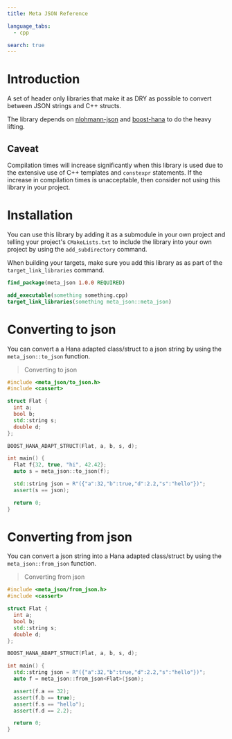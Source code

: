 ```yaml
---
title: Meta JSON Reference

language_tabs:
  - cpp

search: true
---
```


# Introduction

A set of header only libraries that make it as DRY as possible to convert
between JSON strings and C++ structs.

The library depends on [nlohmann-json](https://github.com/nlohmann/json)
and [boost-hana](https://www.boost.org/doc/libs/1_72_0/libs/hana/doc/html/index.html)
to do the heavy lifting.

## Caveat

Compilation times will increase significantly when this library is used due to
the extensive use of C++ templates and `constexpr` statements. If the
increase in compilation times is unacceptable, then consider not using this
library in your project.

# Installation

You can use this library by adding it as a submodule in your own project and telling
your project's `CMakeLists.txt` to include the library into your own project by
using the `add_subdirectory` command.

When building your targets, make sure you add this library as as part of the
`target_link_libraries` command.

```cmake
find_package(meta_json 1.0.0 REQUIRED)

add_executable(something something.cpp)
target_link_libraries(something meta_json::meta_json)
```

# Converting to json

You can convert a a Hana adapted class/struct to a json string by using the
`meta_json::to_json` function.

> Converting to json

```cpp
#include <meta_json/to_json.h>
#include <cassert>

struct Flat {
  int a;
  bool b;
  std::string s;
  double d;
};

BOOST_HANA_ADAPT_STRUCT(Flat, a, b, s, d);

int main() {
  Flat f{32, true, "hi", 42.42};
  auto s = meta_json::to_json(f);

  std::string json = R"({"a":32,"b":true,"d":2.2,"s":"hello"})";
  assert(s == json);

  return 0;
}
```

# Converting from json

You can convert a json string into a Hana adapted class/struct by using the
`meta_json::from_json` function.

> Converting from json

```cpp
#include <meta_json/from_json.h>
#include <cassert>

struct Flat {
  int a;
  bool b;
  std::string s;
  double d;
};

BOOST_HANA_ADAPT_STRUCT(Flat, a, b, s, d);

int main() {
  std::string json = R"({"a":32,"b":true,"d":2.2,"s":"hello"})";
  auto f = meta_json::from_json<Flat>(json);

  assert(f.a == 32);
  assert(f.b == true);
  assert(f.s == "hello");
  assert(f.d == 2.2);

  return 0;
}
```
